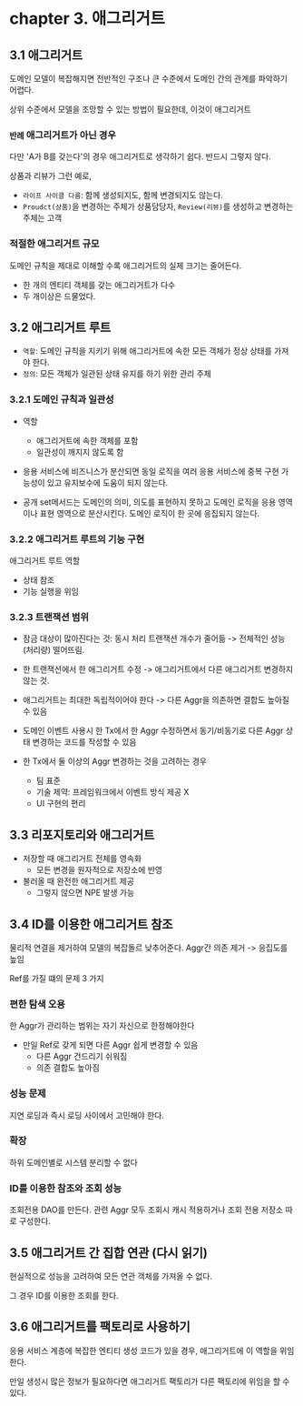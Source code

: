 # chapter 3. 애그리거트

## 3.1 애그리거트

도메인 모델이 복잡해지면 전반적인 구조나 큰 수준에서 도메인 간의 관계를 파악하기 어렵다.

상위 수준에서 모델을 조망할 수 있는 방법이 필요한데, 이것이 애그리거트

### `반례` 애그리거트가 아닌 경우

다만 'A가 B를 갖는다'의 경우 애그리거트로 생각하기 쉽다. 반드시 그렇지 않다.

상품과 리뷰가 그런 예로, 

- `라이프 사이클 다름`: 함께 생성되지도, 함께 변경되지도 않는다.
- `Proudct(상품)`을 변경하는 주체가 상품담당자, `Review(리뷰)`를 생성하고 변경하는 주체는 고객

### 적절한 애그리거트 규모

도메인 규칙을 제대로 이해할 수록 애그리거트의 실제 크기는 줄어든다.

- 한 개의 엔티티 객체를 갖는 애그리거트가 다수
- 두 개이상은 드물었다.

## 3.2 애그리거트 루트

- `역할`: 도메인 규칙을 지키기 위해 애그리거트에 속한 모든 객체가 정상 상태를 가져야 한다.
- `정의`: 모든 객체가 일관된 상태 유지를 하기 위한 관리 주체

### 3.2.1 도메인 규칙과 일관성

- 역할
  - 애그리거트에 속한 객체를 포함
  - 일관성이 깨지지 않도록 함

- 응용 서비스에 비즈니스가 분산되면 동일 로직을 여러 응용 서비스에 중복 구현 가능성이 있고 유지보수에 도움이 되지 않는다.

- 공개 set메서드는 도메인의 의미, 의도를 표현하지 못하고 도메인 로직을 응용 영역이나 표현 영역으로 분산시킨다. 도메인 로직이 한 곳에 응집되지 않는다.

### 3.2.2 애그리거트 루트의 기능 구현

애그리거트 루트 역할
- 상태 참조
- 기능 실행을 위임

### 3.2.3 트랜잭션 범위

- 잠금 대상이 많아진다는 것: 동시 처리 트랜잭션 개수가 줄어듦 -> 전체적인 성능(처리량) 떨어뜨림.

- 한 트랜잭션에서 한 애그리거트 수정 -> 애그리거트에서 다른 애그리거트 변경하지 않는 것.

- 애그리거트는 최대한 독립적이어야 한다 -> 다른 Aggr을 의존하면 결합도 높아질 수 있음

- 도메인 이벤트 사용시 한 Tx에서 한 Aggr 수정하면서 동기/비동기로 다른 Aggr 상태 변경하는 코드를 작성할 수 있음

- 한 Tx에서 둘 이상의 Aggr 변경하는 것을 고려하는 경우
  - 팀 표준
  - 기술 제약: 프레임워크에서 이벤트 방식 제공 X
  - UI 구현의 편리

## 3.3 리포지토리와 애그리거트

- 저장할 때 애그리거트 전체를 영속화
  - 모든 변경을 원자적으로 저장소에 반영
- 불러올 때 완전한 애그리거트 제공
  - 그렇지 않으면 NPE 발생 가능

## 3.4 ID를 이용한 애그리거트 참조

물리적 연결을 제거하여 모델의 복잡돌르 낮추어준다.
Aggr간 의존 제거 -> 응집도를 높임

Ref를 가질 떄의 문제 3 가지

### 편한 탐색 오용

한 Aggr가 관리하는 범위는 자기 자신으로 한정해야한다

- 만일 Ref로 갖게 되면 다른 Aggr 쉽게 변경할 수 있음
  - 다른 Aggr 건드리기 쉬워짐
  - 의존 결합도 높아짐

### 성능 문제

지연 로딩과 즉시 로딩 사이에서 고민해야 한다.


### 확장

하위 도메인별로 시스템 분리할 수 없다


### ID를 이용한 참조와 조회 성능

조회전용 DAO를 만든다.
관련 Aggr 모두 조회시 캐시 적용하거나 조회 전용 저장소 따로 구성한다.

## 3.5 애그리거트 간 집합 연관 (다시 읽기)

현실적으로 성능을 고려하여 모든 연관 객체를 가져올 수 없다.

그 경우 ID를 이용한 조회를 한다.

## 3.6 애그리거트를 팩토리로 사용하기

응용 서비스 계층에 복잡한 엔티티 생성 코드가 있을 경우, 애그리거트에 이 역할을 위임한다.

만일 생성시 많은 정보가 필요하다면 애그리거트 팩토리가 다른 팩토리에 위임을 할 수 있다.

